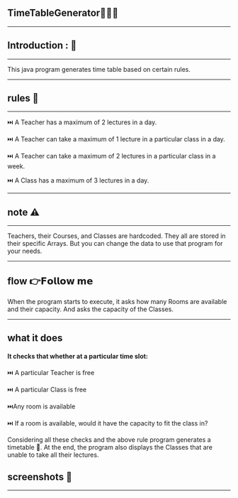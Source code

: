 ## TimeTableGenerator👩🏻‍💻 

---
## Introduction : 🫵
---
This java program generates time table based on certain rules.

---
## rules 🎯
---
⏭️ A Teacher has a maximum of 2 lectures in a day.

⏭️ A Teacher can take a maximum of 1 lecture in a particular class in a day.

⏭️ A Teacher can take a maximum of 2 lectures in a particular class in a week.

⏭️ A Class has a maximum of 3 lectures in a day.

---
## note ⚠️
---
Teachers, their Courses, and Classes are hardcoded. 
They all are stored in their specific Arrays. 
But you can change the data to use that program for your needs.

---
## flow 👉𝗙𝗼𝗹𝗹𝗼𝘄 𝗺𝗲
When the program starts to execute, it asks how many Rooms are available and their capacity.
And asks the capacity of the Classes.

---
## what it does

#### It checks that whether at a particular time slot:

⏭️ A particular Teacher is free

⏭️ A particular Class is free

⏭️Any room is available

⏭️ If a room is available, would it have the capacity to fit the class in?

 Considering all these checks and the above rule program generates a timetable 🚩.
 At the end, the program also displays the Classes that are unable to take all their lectures.

## screenshots 🫵
---
